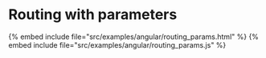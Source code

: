 # Routing with parameters

{% embed include file="src/examples/angular/routing_params.html" %}
{% embed include file="src/examples/angular/routing_params.js" %}



